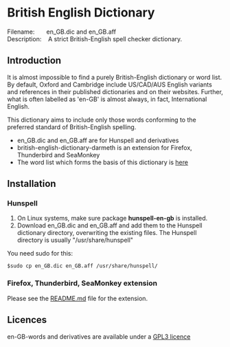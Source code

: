 
# British English Dictionary

Filename:&nbsp;&nbsp;&nbsp;&nbsp;&nbsp;&nbsp;&nbsp;en\_GB.dic and en\_GB.aff<br>
Description:&nbsp;&nbsp;&nbsp;&nbsp;A strict British-English spell checker dictionary.<br>


## Introduction
It is almost impossible to find a purely British-English dictionary or word 
list. By default, Oxford and Cambridge include US/CAD/AUS English variants and 
references in their published dictionaries and on their websites. Further, what 
is often labelled as 'en-GB' is almost always, in fact, International English.

This dictionary aims to include only those words conforming to the preferred 
standard of British-English spelling.

* en\_GB.dic and en\_GB.aff are for Hunspell and derivatives
* british-english-dictionary-darmeth is an extension for Firefox, Thunderbird and SeaMonkey
* The word list which forms the basis of this dictionary is [here](https://github.com/darmeth/british-english-words)

## Installation

### Hunspell

1. On Linux systems, make sure package **hunspell-en-gb** is installed.
2. Download en\_GB.dic and en\_GB.aff and add them to the Hunspell dictionary 
directory, overwriting the existing files. The Hunspell directory is usually 
"/usr/share/hunspell"

You need sudo for this:

    $sudo cp en_GB.dic en_GB.aff /usr/share/hunspell/

### Firefox, Thunderbird, SeaMonkey extension

Please see the [README.md](https://github.com/darmeth/en-GB-dictionary/blob/main/ext-firefox-thunderbird-seamonkey/README.md) file for the extension.


## Licences
en-GB-words and derivatives are available under a [GPL3 licence](https://github.com/darmeth/en-GB-dictionary/blob/main/LICENCE)

